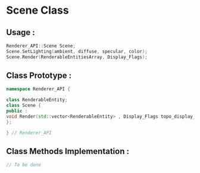 # Scene Class

## Usage :
```cpp
Renderer_API::Scene Scene;
Scene.SetLighting(ambient, diffuse, specular, color);
Scene.Render(RenderableEntitiesArray, Display_Flags);
```

## Class Prototype :
```cpp
namespace Renderer_API {

class RenderableEntity;
class Scene {
public :
void Render(std::vector<RenderableEntity> , Display_Flags topo_display_flags)
};

} // Renderer_API

```
## Class Methods Implementation :
```cpp
// To be done
```
